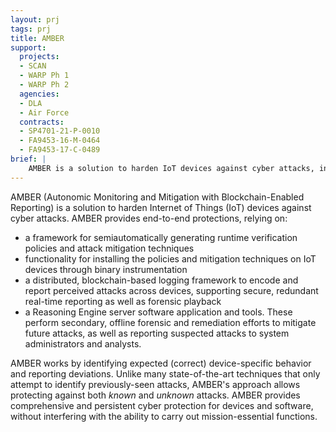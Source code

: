 ```yaml
---
layout: prj
tags: prj
title: AMBER
support:
  projects:
  - SCAN
  - WARP Ph 1
  - WARP Ph 2
  agencies:
  - DLA
  - Air Force
  contracts:
  - SP4701-21-P-0010
  - FA9453-16-M-0464
  - FA9453-17-C-0489
brief: |
    AMBER is a solution to harden IoT devices against cyber attacks, including runtime monitoring and attack mitigation, blockchain-based security event logging, and a Reasoning Engine for offline diagnostics and mitigations.
---
```


AMBER (Autonomic Monitoring and Mitigation with Blockchain-Enabled Reporting) is a solution to harden Internet of Things (IoT) devices against cyber attacks. AMBER provides end-to-end protections, relying on:
* a framework for semiautomatically generating runtime verification policies and attack mitigation techniques
* functionality for installing the policies and mitigation techniques on IoT devices through binary instrumentation
* a distributed, blockchain-based logging framework to encode and report perceived attacks across devices, supporting 
 secure, redundant real-time reporting as well as forensic playback
* a Reasoning Engine server software application and tools. These perform secondary, offline forensic and remediation efforts to mitigate future attacks, as well as reporting suspected attacks to system administrators and analysts.

AMBER works by identifying expected (correct) device-specific behavior and reporting deviations. Unlike many state-of-the-art techniques that only attempt to identify previously-seen attacks, AMBER's approach allows protecting against both *known* and *unknown* attacks. AMBER provides comprehensive and persistent cyber protection for devices and software, without interfering with the ability to carry out mission-essential functions.
